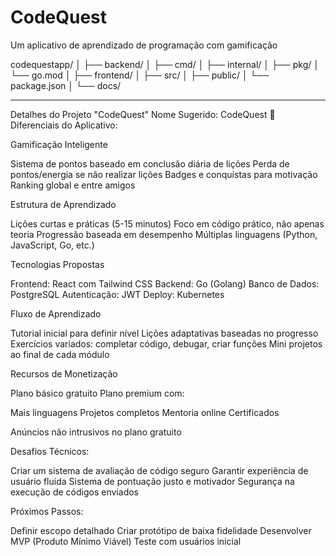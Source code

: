 # CodeQuest
Um aplicativo de aprendizado de programação com gamificação

<div>
  codequestapp/
│
├── backend/
│   ├── cmd/
│   ├── internal/
│   ├── pkg/
│   └── go.mod
│
├── frontend/
│   ├── src/
│   ├── public/
│   └── package.json
│
└── docs/
</div>

--------------------------------------------------

Detalhes do Projeto "CodeQuest"
Nome Sugerido: CodeQuest 🚀
Diferenciais do Aplicativo:

Gamificação Inteligente


Sistema de pontos baseado em conclusão diária de lições
Perda de pontos/energia se não realizar lições
Badges e conquistas para motivação
Ranking global e entre amigos


Estrutura de Aprendizado


Lições curtas e práticas (5-15 minutos)
Foco em código prático, não apenas teoria
Progressão baseada em desempenho
Múltiplas linguagens (Python, JavaScript, Go, etc.)


Tecnologias Propostas


Frontend: React com Tailwind CSS
Backend: Go (Golang)
Banco de Dados: PostgreSQL
Autenticação: JWT
Deploy: Kubernetes


Fluxo de Aprendizado


Tutorial inicial para definir nível
Lições adaptativas baseadas no progresso
Exercícios variados: completar código, debugar, criar funções
Mini projetos ao final de cada módulo


Recursos de Monetização


Plano básico gratuito
Plano premium com:

Mais linguagens
Projetos completos
Mentoria online
Certificados


Anúncios não intrusivos no plano gratuito

Desafios Técnicos:

Criar um sistema de avaliação de código seguro
Garantir experiência de usuário fluida
Sistema de pontuação justo e motivador
Segurança na execução de códigos enviados

Próximos Passos:

Definir escopo detalhado
Criar protótipo de baixa fidelidade
Desenvolver MVP (Produto Mínimo Viável)
Teste com usuários inicial
